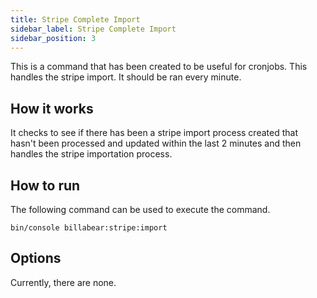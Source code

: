 ```yaml
---
title: Stripe Complete Import
sidebar_label: Stripe Complete Import
sidebar_position: 3
---
```

This is a command that has been created to be useful for cronjobs. This handles the stripe import. It should be ran every minute.

## How it works

It checks to see if there has been a stripe import process created that hasn't been processed and updated within the last 2 minutes and then handles the stripe importation process.

## How to run

The following command can be used to execute the command.

`bin/console billabear:stripe:import`

## Options

Currently, there are none.